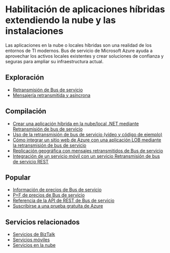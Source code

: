 <properties 
	pageTitle="Habilitación de aplicaciones híbridas extendiendo la nube y las instalaciones | Microsoft Azure" 
	description="Aprenda a crear aplicaciones híbridas que se extienden entre la nube y las instalaciones." 
	services="service-bus" 
	documentationCenter=".net" 
	authors="sethmanheim" 
	manager="timlt" 
	editor=""/>

<tags 
	ms.service="service-bus" 
	ms.workload="na" 
	ms.tgt_pltfrm="na" 
	ms.devlang="multiple" 
	ms.topic="article" 
	ms.date="01/26/2016" 
	ms.author="sethm"/>

# Habilitación de aplicaciones híbridas extendiendo la nube y las instalaciones

Las aplicaciones en la nube o locales híbridas son una realidad de los entornos de TI modernos. Bus de servicio de Microsoft Azure ayuda a aprovechar los activos locales existentes y crear soluciones de confianza y seguras para ampliar su infraestructura actual.

## Exploración

- [Retransmisión de Bus de servicio](service-bus-dotnet-how-to-use-relay.md)
- [Mensajería retransmitida y asíncrona](service-bus-messaging-overview.md)

## Compilación

- [Crear una aplicación híbrida en la nube/local .NET mediante Retransmisión de bus de servicio](service-bus-dotnet-hybrid-app-using-service-bus-relay.md)
- [Uso de la retransmisión de bus de servicio (vídeo y código de ejemplo)](http://appfabricdemos.codeplex.com/releases/view/67597)
- [Cómo integrar un sitio web de Azure con una aplicación LOB mediante la retransmisión de bus de servicio](https://code.msdn.microsoft.com/How-to-integrate-a-Windows-f1fedff8) 
- [Replicación geográfica con mensajes retransmitidos de Bus de servicio](http://code.msdn.microsoft.com/Geo-replication-with-16dbfecd)
- [Integración de un servicio móvil con un servicio Retransmisión de bus de servicio REST](http://blogs.msdn.com/b/paolos/archive/2013/07/09/how-to-integrate-a-mobile-service-with-a-rest-service-bus-relay-service.aspx)
 
## Popular

- [Información de precios de Bus de servicio](https://azure.microsoft.com/pricing/details/service-bus/)
- [P+F de precios de Bus de servicio](service-bus-pricing-faq.md)
- [Referencia de la API de REST de Bus de servicio](http://msdn.microsoft.com/library/azure/hh780717.aspx)
- [Suscribirse a una prueba gratuita de Azure](https://azure.microsoft.com/pricing/free-trial/?WT.mc_id=A85619ABF)
 
## Servicios relacionados

- [Servicios de BizTalk](https://azure.microsoft.com/services/biztalk-services/)
- [Servicios móviles](https://azure.microsoft.com/services/mobile-services/)
- [Servicios en la nube](https://azure.microsoft.com/services/cloud-services/) 
 

<!---HONumber=AcomDC_0128_2016-->